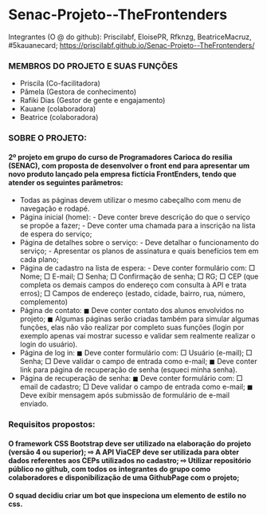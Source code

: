 # Senac-Projeto--TheFrontenders
Integrantes (O @ do github): Priscilabf, EloisePR, Rfknzg, BeatriceMacruz, #5kauanecard;
https://priscilabf.github.io/Senac-Projeto--TheFrontenders/
<h3>MEMBROS DO PROJETO E SUAS FUNÇÕES</h3>
 <ul>
  <li>Priscila (Co-facilitadora)</li>
  <li>Pâmela (Gestora de conhecimento)</li>
  <li>Rafiki Dias (Gestor de gente e engajamento)</li>
  <li>Kauane (colaboradora)</li>
  <li>Beatrice (colaboradora)</li>
</ul>

<h3>SOBRE O PROJETO:</h3>
<h4>2º projeto em grupo do curso de Programadores Carioca do resilia (SENAC), com proposta de desenvolver o front end para apresentar um novo
produto lançado pela empresa fictícia FrontEnders, tendo que atender os seguintes parâmetros:</h4>
<ul>
  <li>Todas as páginas devem utilizar o mesmo cabeçalho
com menu de navegação e rodapé.</li>
  <li>Página inicial (home): - Deve conter breve descrição do que o
   serviço se propõe a fazer; - Deve conter uma chamada para a
   inscrição na lista de espera do serviço;
   </li>
  <li>Página de detalhes sobre o serviço: - Deve detalhar o funcionamento do
  serviço; - Apresentar os planos de assinatura e
  quais benefícios tem em cada plano;
  </li>
  <li>Página de cadastro na lista de espera:
- Deve conter formulário com:
□ Nome;
□ E-mail;
□ Senha;
□ Confirmação de senha;
□ RG;
□ CEP (que completa os demais campos do
endereço com consulta à API e trata erros);
□ Campos de endereço (estado, cidade, bairro,
rua, número, complemento)</li>
<li>Página de contato:
◼ Deve conter contato dos alunos
envolvidos no projeto;
◼ Algumas páginas serão criadas também
para simular algumas funções, elas não
vão realizar por completo suas funções
(login por exemplo apenas vai mostrar
sucesso e validar sem realmente
realizar o login do usuário).</li>
<li>Página de log in:
◼ Deve conter formulário com:
□ Usuário (e-mail);
□ Senha;
□ Deve validar o campo de entrada como
e-mail;
◼ Deve conter link para página de recuperação de
senha (esqueci minha senha).</li>
<li> Página de recuperação de senha:
◼ Deve conter formulário com:
□ email de cadastro;
□ Deve validar o campo de entrada como
e-mail;
◼ Deve exibir mensagem após submissão de
formulário de e-mail enviado.</li>
</ul>

<h3>Requisitos propostos:</h3>
<h4>O framework CSS Bootstrap deve ser utilizado na elaboração do
projeto (versão 4 ou superior);
⇨ A API ViaCEP deve ser utilizada para obter dados referentes aos CEPs
utilizados no cadastro;
⇨ Utilizar repositório público no github, com todos os integrantes do
grupo como colaboradores e disponibilização de uma GithubPage com
o projeto;</h4>

<h4>O squad decidiu criar um bot que inspeciona um elemento de estilo no css.</h4>



